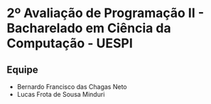 # 2º Avaliação de Programação II - Bacharelado em Ciência da Computação - UESPI

## Equipe
* Bernardo Francisco das Chagas Neto
* Lucas Frota de Sousa Minduri